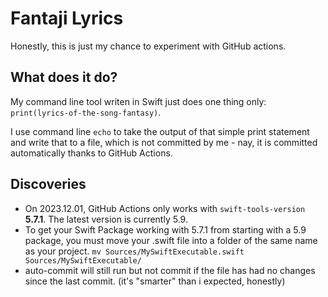 # Fantaji Lyrics

Honestly, this is just my chance to experiment with GitHub actions.

## What does it do?

My command line tool writen in Swift just does one thing only: `print(lyrics-of-the-song-fantasy)`.

I use command line `echo` to take the output of that simple print statement and write that to a file, which is not committed by me - nay, it is committed automatically thanks to GitHub Actions.

## Discoveries

- On 2023.12.01, GitHub Actions only works with `swift-tools-version` **5.7.1**. The latest version is currently 5.9.
- To get your Swift Package working with 5.7.1 from starting with a 5.9 package, you must move your .swift file into a folder of the same name as your project. `mv Sources/MySwiftExecutable.swift Sources/MySwiftExecutable/`
- auto-commit will still run but not commit if the file has had no changes since the last commit. (it's "smarter" than i expected, honestly)
